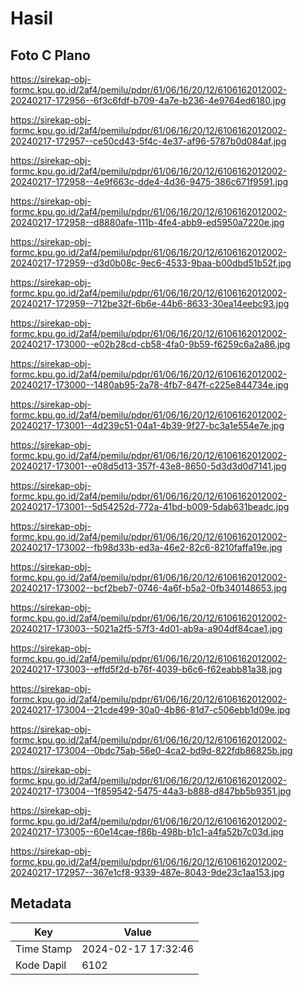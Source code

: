 # Hasil

## Foto C Plano

https://sirekap-obj-formc.kpu.go.id/2af4/pemilu/pdpr/61/06/16/20/12/6106162012002-20240217-172956--6f3c6fdf-b709-4a7e-b236-4e9764ed6180.jpg

https://sirekap-obj-formc.kpu.go.id/2af4/pemilu/pdpr/61/06/16/20/12/6106162012002-20240217-172957--ce50cd43-5f4c-4e37-af96-5787b0d084af.jpg

https://sirekap-obj-formc.kpu.go.id/2af4/pemilu/pdpr/61/06/16/20/12/6106162012002-20240217-172958--4e9f663c-dde4-4d36-9475-386c671f9591.jpg

https://sirekap-obj-formc.kpu.go.id/2af4/pemilu/pdpr/61/06/16/20/12/6106162012002-20240217-172958--d8880afe-111b-4fe4-abb9-ed5950a7220e.jpg

https://sirekap-obj-formc.kpu.go.id/2af4/pemilu/pdpr/61/06/16/20/12/6106162012002-20240217-172959--d3d0b08c-9ec6-4533-9baa-b00dbd51b52f.jpg

https://sirekap-obj-formc.kpu.go.id/2af4/pemilu/pdpr/61/06/16/20/12/6106162012002-20240217-172959--712be32f-6b6e-44b6-8633-30ea14eebc93.jpg

https://sirekap-obj-formc.kpu.go.id/2af4/pemilu/pdpr/61/06/16/20/12/6106162012002-20240217-173000--e02b28cd-cb58-4fa0-9b59-f6259c6a2a86.jpg

https://sirekap-obj-formc.kpu.go.id/2af4/pemilu/pdpr/61/06/16/20/12/6106162012002-20240217-173000--1480ab95-2a78-4fb7-847f-c225e844734e.jpg

https://sirekap-obj-formc.kpu.go.id/2af4/pemilu/pdpr/61/06/16/20/12/6106162012002-20240217-173001--4d239c51-04a1-4b39-9f27-bc3a1e554e7e.jpg

https://sirekap-obj-formc.kpu.go.id/2af4/pemilu/pdpr/61/06/16/20/12/6106162012002-20240217-173001--e08d5d13-357f-43e8-8650-5d3d3d0d7141.jpg

https://sirekap-obj-formc.kpu.go.id/2af4/pemilu/pdpr/61/06/16/20/12/6106162012002-20240217-173001--5d54252d-772a-41bd-b009-5dab631beadc.jpg

https://sirekap-obj-formc.kpu.go.id/2af4/pemilu/pdpr/61/06/16/20/12/6106162012002-20240217-173002--fb98d33b-ed3a-46e2-82c6-8210faffa19e.jpg

https://sirekap-obj-formc.kpu.go.id/2af4/pemilu/pdpr/61/06/16/20/12/6106162012002-20240217-173002--bcf2beb7-0746-4a6f-b5a2-0fb340148653.jpg

https://sirekap-obj-formc.kpu.go.id/2af4/pemilu/pdpr/61/06/16/20/12/6106162012002-20240217-173003--5021a2f5-57f3-4d01-ab9a-a904df84cae1.jpg

https://sirekap-obj-formc.kpu.go.id/2af4/pemilu/pdpr/61/06/16/20/12/6106162012002-20240217-173003--effd5f2d-b76f-4039-b6c6-f62eabb81a38.jpg

https://sirekap-obj-formc.kpu.go.id/2af4/pemilu/pdpr/61/06/16/20/12/6106162012002-20240217-173004--21cde499-30a0-4b86-81d7-c506ebb1d09e.jpg

https://sirekap-obj-formc.kpu.go.id/2af4/pemilu/pdpr/61/06/16/20/12/6106162012002-20240217-173004--0bdc75ab-56e0-4ca2-bd9d-822fdb86825b.jpg

https://sirekap-obj-formc.kpu.go.id/2af4/pemilu/pdpr/61/06/16/20/12/6106162012002-20240217-173004--1f859542-5475-44a3-b888-d847bb5b9351.jpg

https://sirekap-obj-formc.kpu.go.id/2af4/pemilu/pdpr/61/06/16/20/12/6106162012002-20240217-173005--60e14cae-f86b-498b-b1c1-a4fa52b7c03d.jpg

https://sirekap-obj-formc.kpu.go.id/2af4/pemilu/pdpr/61/06/16/20/12/6106162012002-20240217-172957--367e1cf8-9339-487e-8043-9de23c1aa153.jpg


## Metadata

| Key        | Value               |
| ---------- | ------------------- |
| Time Stamp | 2024-02-17 17:32:46 |
| Kode Dapil | 6102                |



